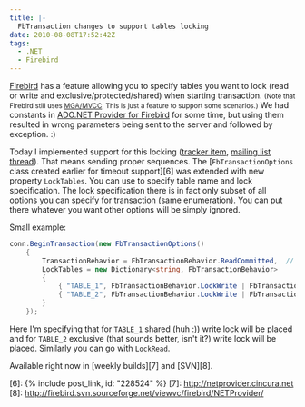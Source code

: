 ```yaml
---
title: |-
  FbTransaction changes to support tables locking
date: 2010-08-08T17:52:42Z
tags:
  - .NET
  - Firebird
---
```

[Firebird][1] has a feature allowing you to specify tables you want to lock (read or write and exclusive/protected/shared) when starting transaction. <small>(Note that Firebird still uses [MGA/MVCC][2]. This is just a feature to support some scenarios.)</small> We had constants in [ADO.NET Provider for Firebird][3] for some time, but using them resulted in wrong parameters being sent to the server and followed by exception. :)

Today I implemented support for this locking ([tracker item][4], [mailing list thread][5]). That means sending proper sequences. The [`FbTransactionOptions` class created earlier for timeout support][6] was extended with new property `LockTables`. You can use to specify table name and lock specification. The lock specification there is in fact only subset of all options you can specify for transaction (same enumeration). You can put there whatever you want other options will be simply ignored.

Small example:

```csharp
conn.BeginTransaction(new FbTransactionOptions()
	{
		TransactionBehavior = FbTransactionBehavior.ReadCommitted,  // etc.
		LockTables = new Dictionary<string, FbTransactionBehavior>
		{
			{ "TABLE_1", FbTransactionBehavior.LockWrite | FbTransactionBehavior.Shared },
			{ "TABLE_2", FbTransactionBehavior.LockWrite | FbTransactionBehavior.Exclusive }
		}
	});
```

Here I'm specifying that for `TABLE_1` shared (huh :)) write lock will be placed and for `TABLE_2` exclusive (that sounds better, isn't it?) write lock will be placed. Similarly you can go with `LockRead`.

Available right now in [weekly builds][7] and [SVN][8].

[1]: http://www.firebirdsql.org
[2]: http://en.wikipedia.org/wiki/Multiversion_concurrency_control
[3]: http://www.firebirdsql.org/index.php?op=files&id=netprovider
[4]: http://tracker.firebirdsql.org/browse/DNET-338
[5]: http://firebird.1100200.n4.nabble.com/Transaction-configuration-with-the-ADO-NET-Data-provider-for-Firebird-td2311603.html
[6]: {% include post_link, id: "228524" %}
[7]: http://netprovider.cincura.net
[8]: http://firebird.svn.sourceforge.net/viewvc/firebird/NETProvider/